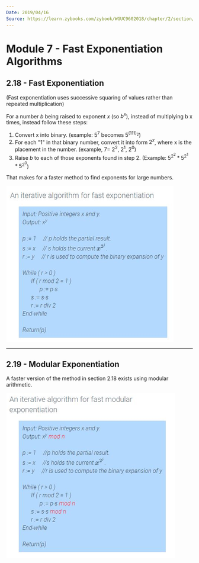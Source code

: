 ```yaml
---
Date: 2019/04/16
Source: https://learn.zybooks.com/zybook/WGUC9602018/chapter/2/section/17
---
```


# Module 7 - Fast Exponentiation Algorithms

## 2.18 - Fast Exponentiation

(Fast exponentiation uses successive squaring of values rather than repeated multiplication)

For a number $b$ being raised to exponent $x$ (so $b^x$), instead of multiplying b x times, instead follow these steps:

1. Convert x into binary. (example: $5^7$ becomes $5^{(111)_2}$)
2. For each "1" in that binary number, convert it into form $2^x$, where x is the placement in the number. (example, 7= $2^2$, $2^1$, $2^0$)
3. Raise $b$ to each of those exponents found in step 2. (Example: $5^{2^2} * 5^{2^1} * 5^{2^0}$)

That makes for a faster method to find exponents for large numbers.

![7.1](./Img/7.1.JPG)

---

## 2.19 - Modular Exponentiation

A faster version of the method in section 2.18 exists using modular arithmetic.

![7.2](./Img/7.2.JPG)
